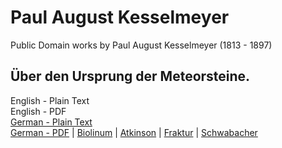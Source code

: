 # Paul August Kesselmeyer
Public Domain works by Paul August Kesselmeyer (1813 - 1897)

## Über den Ursprung der Meteorsteine.

English - Plain Text  
English - PDF  
[German - Plain Text](full-text-german-1.md)  
[German - PDF](https://cdn.solaranamnesis.com/PaulAugustKesselmeyer/kesselmeyer_german_1860_basker_pdflatex.pdf) | [Biolinum](https://cdn.solaranamnesis.com/PaulAugustKesselmeyer/kesselmeyer_german_1860_biolinum_pdflatex.pdf) | [Atkinson](https://cdn.solaranamnesis.com/PaulAugustKesselmeyer/kesselmeyer_german_1860_atkinson_pdflatex.pdf) | [Fraktur](https://cdn.solaranamnesis.com/PaulAugustKesselmeyer/kesselmeyer_german_1860_frak_pdflatex.pdf) | [Schwabacher](https://cdn.solaranamnesis.com/PaulAugustKesselmeyer/kesselmeyer_german_1860_swab_pdflatex.pdf)  

